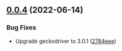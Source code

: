 ## [0.0.4](https://github.com/prantlf/grunt-geckodriver/compare/v0.0.3...v0.0.4) (2022-06-14)


### Bug Fixes

* Upgrade geckodriver to 3.0.1 ([2784eee](https://github.com/prantlf/grunt-geckodriver/commit/2784eee73b6f8809d27bc01cc8e09e32f1353726))
